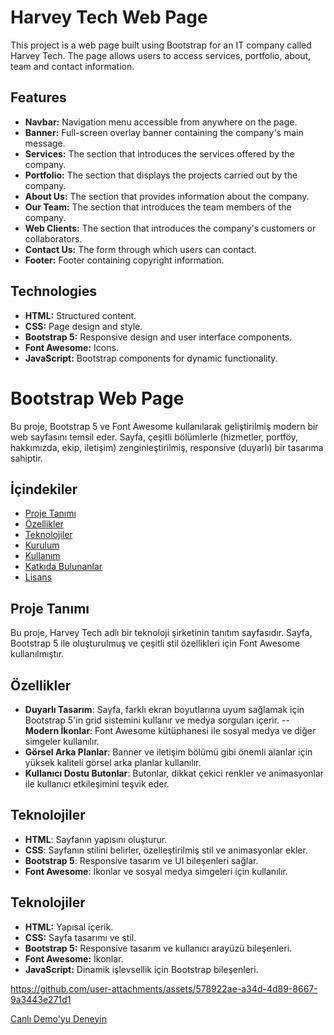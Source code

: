# Harvey Tech Web Page

This project is a web page built using Bootstrap for an IT company called Harvey Tech. The page allows users to access services, portfolio, about, team and contact information.

## Features

- **Navbar:** Navigation menu accessible from anywhere on the page.
- **Banner:** Full-screen overlay banner containing the company's main message.
- **Services:** The section that introduces the services offered by the company.
- **Portfolio:** The section that displays the projects carried out by the company.
- **About Us:** The section that provides information about the company.
- **Our Team:** The section that introduces the team members of the company.
- **Web Clients:** The section that introduces the company's customers or collaborators.
- **Contact Us:** The form through which users can contact.
- **Footer:** Footer containing copyright information.

## Technologies

- **HTML:** Structured content.
- **CSS:** Page design and style.
- **Bootstrap 5:** Responsive design and user interface components.
- **Font Awesome:** Icons.
- **JavaScript:** Bootstrap components for dynamic functionality.





# Bootstrap Web Page

Bu proje, Bootstrap 5 ve Font Awesome kullanılarak geliştirilmiş modern bir web sayfasını temsil eder. Sayfa, çeşitli bölümlerle (hizmetler, portföy, hakkımızda, ekip, iletişim) zenginleştirilmiş, responsive (duyarlı) bir tasarıma sahiptir.

## İçindekiler

- [Proje Tanımı](#proje-tanımı)
- [Özellikler](#özellikler)
- [Teknolojiler](#teknolojiler)
- [Kurulum](#kurulum)
- [Kullanım](#kullanım)
- [Katkıda Bulunanlar](#katkıda-bulunanlar)
- [Lisans](#lisans)

## Proje Tanımı

Bu proje, Harvey Tech adlı bir teknoloji şirketinin tanıtım sayfasıdır. Sayfa, Bootstrap 5 ile oluşturulmuş ve çeşitli stil özellikleri için Font Awesome kullanılmıştır.

## Özellikler

- **Duyarlı Tasarım**: Sayfa, farklı ekran boyutlarına uyum sağlamak için Bootstrap 5'in grid sistemini kullanır ve medya sorguları içerir.
-- **Modern İkonlar**: Font Awesome kütüphanesi ile sosyal medya ve diğer simgeler kullanılır.
- **Görsel Arka Planlar**: Banner ve iletişim bölümü gibi önemli alanlar için yüksek kaliteli görsel arka planlar kullanılır.
- **Kullanıcı Dostu Butonlar**: Butonlar, dikkat çekici renkler ve animasyonlar ile kullanıcı etkileşimini teşvik eder.

## Teknolojiler

- **HTML**: Sayfanın yapısını oluşturur.
- **CSS**: Sayfanın stilini belirler, özelleştirilmiş stil ve animasyonlar ekler.
- **Bootstrap 5**: Responsive tasarım ve UI bileşenleri sağlar.
- **Font Awesome**: İkonlar ve sosyal medya simgeleri için kullanılır.










## Teknolojiler

- **HTML:** Yapısal içerik.
- **CSS:** Sayfa tasarımı ve stil.
- **Bootstrap 5:** Responsive tasarım ve kullanıcı arayüzü bileşenleri.
- **Font Awesome:** İkonlar.
- **JavaScript:** Dinamik işlevsellik için Bootstrap bileşenleri.

https://github.com/user-attachments/assets/578922ae-a34d-4d89-8667-9a3443e271d1

[Canlı Demo'yu Deneyin](https://fatihycan.github.io/Bootstrap-Web-Page/)
